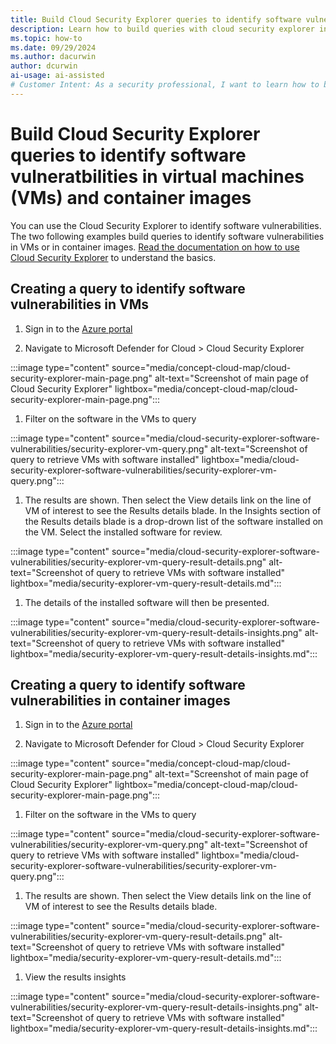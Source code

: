 ```yaml
---
title: Build Cloud Security Explorer queries to identify software vulnerabilities
description: Learn how to build queries with cloud security explorer in Microsoft Defender for Cloud to proactively identify software vulnerabilities in VM and container image software
ms.topic: how-to
ms.date: 09/29/2024
ms.author: dacurwin
author: dcurwin
ai-usage: ai-assisted
# Customer Intent: As a security professional, I want to learn how to build queries with Cloud Security Explorer in Microsoft Defender for Cloud to show software vulnerabilities in VMs and container images.
---
```


# Build Cloud Security Explorer queries to identify software vulneratbilities in virtual machines (VMs) and container images

You can use the Cloud Security Explorer to identify software vulnerabilities. The two following examples build queries to identify software vulnerabilities in VMs or in container images. [Read the documentation on how to use Cloud Security Explorer](how-to-manage-cloud-security-explorer) to understand the basics.

## Creating a query to identify software vulnerabilities in VMs

1. Sign in to the [Azure portal](https://portal.azure.com)

1. Navigate to Microsoft Defender for Cloud > Cloud Security Explorer

:::image type="content" source="media/concept-cloud-map/cloud-security-explorer-main-page.png" alt-text="Screenshot of main page of Cloud Security Explorer" lightbox="media/concept-cloud-map/cloud-security-explorer-main-page.png":::

1. Filter on the software in the VMs to query

:::image type="content" source="media/cloud-security-explorer-software-vulnerabilities/security-explorer-vm-query.png" alt-text="Screenshot of query to retrieve VMs with software installed" lightbox="media/cloud-security-explorer-software-vulnerabilities/security-explorer-vm-query.png":::

1. The results are shown. Then select the View details link on the line of VM of interest to see the Results details blade. In the Insights section of the Results details blade is a drop-drown list of the software installed on the VM. Select the installed software for review.

:::image type="content" source="media/cloud-security-explorer-software-vulnerabilities/security-explorer-vm-query-result-details.png" alt-text="Screenshot of query to retrieve VMs with software installed" lightbox="media/security-explorer-vm-query-result-details.md":::

1. The details of the installed software will then be presented.

:::image type="content" source="media/cloud-security-explorer-software-vulnerabilities/security-explorer-vm-query-result-details-insights.png" alt-text="Screenshot of query to retrieve VMs with software installed" lightbox="media/security-explorer-vm-query-result-details-insights.md":::

## Creating a query to identify software vulnerabilities in container images

1. Sign in to the [Azure portal](https://portal.azure.com)

1. Navigate to Microsoft Defender for Cloud > Cloud Security Explorer

:::image type="content" source="media/concept-cloud-map/cloud-security-explorer-main-page.png" alt-text="Screenshot of main page of Cloud Security Explorer" lightbox="media/concept-cloud-map/cloud-security-explorer-main-page.png":::

1. Filter on the software in the VMs to query

:::image type="content" source="media/cloud-security-explorer-software-vulnerabilities/security-explorer-vm-query.png" alt-text="Screenshot of query to retrieve VMs with software installed" lightbox="media/cloud-security-explorer-software-vulnerabilities/security-explorer-vm-query.png":::

1. The results are shown. Then select the View details link on the line of VM of interest to see the Results details blade.

:::image type="content" source="media/cloud-security-explorer-software-vulnerabilities/security-explorer-vm-query-result-details.png" alt-text="Screenshot of query to retrieve VMs with software installed" lightbox="media/security-explorer-vm-query-result-details.md":::

1. View the results insights

:::image type="content" source="media/cloud-security-explorer-software-vulnerabilities/security-explorer-vm-query-result-details-insights.png" alt-text="Screenshot of query to retrieve VMs with software installed" lightbox="media/security-explorer-vm-query-result-details-insights.md":::

